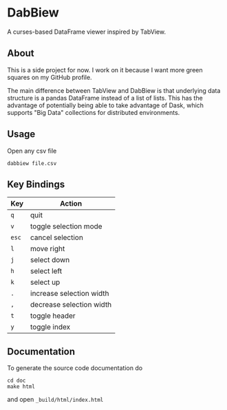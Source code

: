 # DabBiew
A curses-based DataFrame viewer inspired by TabView.

## About
This is a side project for now. I work on it because I want more green squares 
on my GitHub profile.

The main difference between TabView and DabBiew is that underlying data 
structure is a pandas DataFrame instead of a list of lists. This has the 
advantage of potentially being able to take advantage of Dask, which supports 
"Big Data" collections for distributed environments.

## Usage
Open any csv file

```
dabbiew file.csv
```

## Key Bindings
| Key   | Action                   |
|-------|--------------------------|
| `q`   | quit                     |
| `v`   | toggle selection mode    |
| `esc` | cancel selection         |
| `l`   | move right               |
| `j`   | select down              |
| `h`   | select left              |
| `k`   | select up                |
| `.`   | increase selection width |
| `,`   | decrease selection width |
| `t`   | toggle header            |
| `y`   | toggle index             |

## Documentation
To generate the source code documentation do

```
cd doc
make html
```

and open ```_build/html/index.html```
